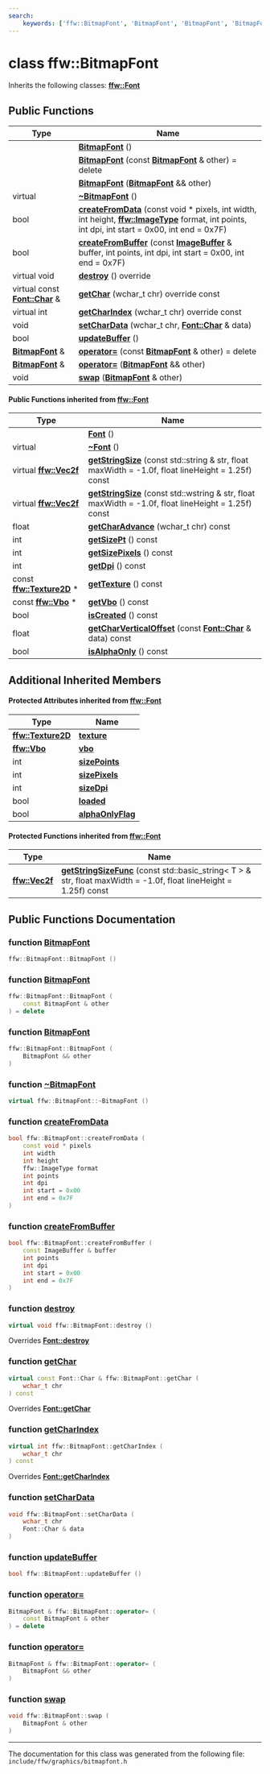 ```yaml
---
search:
    keywords: ['ffw::BitmapFont', 'BitmapFont', 'BitmapFont', 'BitmapFont', '~BitmapFont', 'createFromData', 'createFromBuffer', 'destroy', 'getChar', 'getCharIndex', 'setCharData', 'updateBuffer', 'operator=', 'operator=', 'swap', 'Font', '~Font', 'destroy', 'getChar', 'getCharIndex', 'getStringSize', 'getStringSize', 'getCharAdvance', 'getSizePt', 'getSizePixels', 'getDpi', 'getTexture', 'getVbo', 'isCreated', 'getCharVerticalOffset', 'isAlphaOnly']
---
```


# class ffw::BitmapFont



Inherits the following classes: **[ffw::Font](classffw_1_1_font.md)**

## Public Functions

|Type|Name|
|-----|-----|
||[**BitmapFont**](classffw_1_1_bitmap_font.md#1ad0907f3ba510c9e515dfa636c7f1d4ad) () |
||[**BitmapFont**](classffw_1_1_bitmap_font.md#1a4d41c66bfb70dc247ec709471836e0f9) (const **[BitmapFont](classffw_1_1_bitmap_font.md)** & other) = delete |
||[**BitmapFont**](classffw_1_1_bitmap_font.md#1a98008c5f211aeb6c9a374fca15576f62) (**[BitmapFont](classffw_1_1_bitmap_font.md)** && other) |
|virtual |[**~BitmapFont**](classffw_1_1_bitmap_font.md#1a3fc686a3f4f3c33ce58a87cae5bd80a1) () |
|bool|[**createFromData**](classffw_1_1_bitmap_font.md#1af55375606c317f92f4423dd18f9c307d) (const void \* pixels, int width, int height, **[ffw::ImageType](namespaceffw.md#1a92226423d9aa0edfe0ca1dde2141e028)** format, int points, int dpi, int start = 0x00, int end = 0x7F) |
|bool|[**createFromBuffer**](classffw_1_1_bitmap_font.md#1a811b27e1ebce4ec73cb3b0449ecc51f0) (const **[ImageBuffer](classffw_1_1_image_buffer.md)** & buffer, int points, int dpi, int start = 0x00, int end = 0x7F) |
|virtual void|[**destroy**](classffw_1_1_bitmap_font.md#1a764ca69c555b775fd879afac66abbe6c) () override |
|virtual const **[Font::Char](structffw_1_1_font_1_1_char.md)** &|[**getChar**](classffw_1_1_bitmap_font.md#1a1ab3ebc2c6e91c34d3aaedeca11d9b16) (wchar\_t chr) override const |
|virtual int|[**getCharIndex**](classffw_1_1_bitmap_font.md#1af0b3d82ffc22393c1232216c34ef2096) (wchar\_t chr) override const |
|void|[**setCharData**](classffw_1_1_bitmap_font.md#1af050da8420585987de7ac8ebf45aca24) (wchar\_t chr, **[Font::Char](structffw_1_1_font_1_1_char.md)** & data) |
|bool|[**updateBuffer**](classffw_1_1_bitmap_font.md#1a00aa0bda3fa051d03e4828fb8cff941c) () |
|**[BitmapFont](classffw_1_1_bitmap_font.md)** &|[**operator=**](classffw_1_1_bitmap_font.md#1a2ec5a588263487c8300501c6d3ae7d04) (const **[BitmapFont](classffw_1_1_bitmap_font.md)** & other) = delete |
|**[BitmapFont](classffw_1_1_bitmap_font.md)** &|[**operator=**](classffw_1_1_bitmap_font.md#1a42dfd5bfbdd748aa381db7f7e2fd3d1b) (**[BitmapFont](classffw_1_1_bitmap_font.md)** && other) |
|void|[**swap**](classffw_1_1_bitmap_font.md#1a8d4c1e075a9a23b6b79f1d135a2a3d05) (**[BitmapFont](classffw_1_1_bitmap_font.md)** & other) |


#### Public Functions inherited from [ffw::Font](classffw_1_1_font.md)

|Type|Name|
|-----|-----|
||[**Font**](classffw_1_1_font.md#1a61607295e4f95fba5cf189f0bf46e972) () |
|virtual |[**~Font**](classffw_1_1_font.md#1a232e75baded001562f4aa1ba3c270490) () |
|virtual **[ffw::Vec2f](group__math_.md#ga44573357c25b7969b4391ca0ae427636)**|[**getStringSize**](classffw_1_1_font.md#1a954e31facabcb58c18608283156390ee) (const std::string & str, float maxWidth = -1.0f, float lineHeight = 1.25f) const |
|virtual **[ffw::Vec2f](group__math_.md#ga44573357c25b7969b4391ca0ae427636)**|[**getStringSize**](classffw_1_1_font.md#1a447d1fb84909315000d1d568e2561b86) (const std::wstring & str, float maxWidth = -1.0f, float lineHeight = 1.25f) const |
|float|[**getCharAdvance**](classffw_1_1_font.md#1a2ce2045030c495ace3edaab3c6ea6852) (wchar\_t chr) const |
|int|[**getSizePt**](classffw_1_1_font.md#1a1444b58cd884fcfb51258bebfe44a66c) () const |
|int|[**getSizePixels**](classffw_1_1_font.md#1a546770fa3a6e1f7283aac00b517663bb) () const |
|int|[**getDpi**](classffw_1_1_font.md#1a1a54d225c828f3002d968be8029fe4e7) () const |
|const **[ffw::Texture2D](classffw_1_1_texture2_d.md)** \*|[**getTexture**](classffw_1_1_font.md#1a41d4bdf18626cdf0966604f374cb82ca) () const |
|const **[ffw::Vbo](classffw_1_1_vbo.md)** \*|[**getVbo**](classffw_1_1_font.md#1a01e39c0120f78fd4d02a23b5cf3be8f3) () const |
|bool|[**isCreated**](classffw_1_1_font.md#1a2acdf7da8b48924b2217b63cc9938159) () const |
|float|[**getCharVerticalOffset**](classffw_1_1_font.md#1a7a3dbb693585c2d93d250825d54b39ce) (const **[Font::Char](structffw_1_1_font_1_1_char.md)** & data) const |
|bool|[**isAlphaOnly**](classffw_1_1_font.md#1a6d9a0f5530f479c867b7551feb237dd1) () const |


## Additional Inherited Members

#### Protected Attributes inherited from [ffw::Font](classffw_1_1_font.md)

|Type|Name|
|-----|-----|
|**[ffw::Texture2D](classffw_1_1_texture2_d.md)**|[**texture**](classffw_1_1_font.md#1a96a1030319180307da5322396d4e8e60)|
|**[ffw::Vbo](classffw_1_1_vbo.md)**|[**vbo**](classffw_1_1_font.md#1aba21fcc25aa3b5c32c0ae29830050d63)|
|int|[**sizePoints**](classffw_1_1_font.md#1aac80550ace3764960015b74adec74b81)|
|int|[**sizePixels**](classffw_1_1_font.md#1a1e5b3dfe80eb10fa1eb57e70c7e21a20)|
|int|[**sizeDpi**](classffw_1_1_font.md#1aaefb97b6ca7379f96004ad65fffe82ca)|
|bool|[**loaded**](classffw_1_1_font.md#1a65171077ae4df6cfb81613fc6ad2fdc0)|
|bool|[**alphaOnlyFlag**](classffw_1_1_font.md#1a2d4f2fd91ed5a903723e31a8a6ef9f98)|


#### Protected Functions inherited from [ffw::Font](classffw_1_1_font.md)

|Type|Name|
|-----|-----|
|**[ffw::Vec2f](group__math_.md#ga44573357c25b7969b4391ca0ae427636)**|[**getStringSizeFunc**](classffw_1_1_font.md#1a3508a473bb23d35064d8e8f18df8a438) (const std::basic\_string< T > & str, float maxWidth = -1.0f, float lineHeight = 1.25f) const |


## Public Functions Documentation

### function <a id="1ad0907f3ba510c9e515dfa636c7f1d4ad" href="#1ad0907f3ba510c9e515dfa636c7f1d4ad">BitmapFont</a>

```cpp
ffw::BitmapFont::BitmapFont ()
```



### function <a id="1a4d41c66bfb70dc247ec709471836e0f9" href="#1a4d41c66bfb70dc247ec709471836e0f9">BitmapFont</a>

```cpp
ffw::BitmapFont::BitmapFont (
    const BitmapFont & other
) = delete
```



### function <a id="1a98008c5f211aeb6c9a374fca15576f62" href="#1a98008c5f211aeb6c9a374fca15576f62">BitmapFont</a>

```cpp
ffw::BitmapFont::BitmapFont (
    BitmapFont && other
)
```



### function <a id="1a3fc686a3f4f3c33ce58a87cae5bd80a1" href="#1a3fc686a3f4f3c33ce58a87cae5bd80a1">~BitmapFont</a>

```cpp
virtual ffw::BitmapFont::~BitmapFont ()
```



### function <a id="1af55375606c317f92f4423dd18f9c307d" href="#1af55375606c317f92f4423dd18f9c307d">createFromData</a>

```cpp
bool ffw::BitmapFont::createFromData (
    const void * pixels
    int width
    int height
    ffw::ImageType format
    int points
    int dpi
    int start = 0x00
    int end = 0x7F
)
```



### function <a id="1a811b27e1ebce4ec73cb3b0449ecc51f0" href="#1a811b27e1ebce4ec73cb3b0449ecc51f0">createFromBuffer</a>

```cpp
bool ffw::BitmapFont::createFromBuffer (
    const ImageBuffer & buffer
    int points
    int dpi
    int start = 0x00
    int end = 0x7F
)
```



### function <a id="1a764ca69c555b775fd879afac66abbe6c" href="#1a764ca69c555b775fd879afac66abbe6c">destroy</a>

```cpp
virtual void ffw::BitmapFont::destroy ()
```

Overrides **[Font::destroy](classffw_1_1_font.md#1a7c097bfaf58c965bdd49727bcca734c5)**


### function <a id="1a1ab3ebc2c6e91c34d3aaedeca11d9b16" href="#1a1ab3ebc2c6e91c34d3aaedeca11d9b16">getChar</a>

```cpp
virtual const Font::Char & ffw::BitmapFont::getChar (
    wchar_t chr
) const
```

Overrides **[Font::getChar](classffw_1_1_font.md#1a18f6eba85473c37a0606b91d8601c323)**


### function <a id="1af0b3d82ffc22393c1232216c34ef2096" href="#1af0b3d82ffc22393c1232216c34ef2096">getCharIndex</a>

```cpp
virtual int ffw::BitmapFont::getCharIndex (
    wchar_t chr
) const
```

Overrides **[Font::getCharIndex](classffw_1_1_font.md#1a3f420f3d7a5f7ad6014bb3f08aaa0493)**


### function <a id="1af050da8420585987de7ac8ebf45aca24" href="#1af050da8420585987de7ac8ebf45aca24">setCharData</a>

```cpp
void ffw::BitmapFont::setCharData (
    wchar_t chr
    Font::Char & data
)
```



### function <a id="1a00aa0bda3fa051d03e4828fb8cff941c" href="#1a00aa0bda3fa051d03e4828fb8cff941c">updateBuffer</a>

```cpp
bool ffw::BitmapFont::updateBuffer ()
```



### function <a id="1a2ec5a588263487c8300501c6d3ae7d04" href="#1a2ec5a588263487c8300501c6d3ae7d04">operator=</a>

```cpp
BitmapFont & ffw::BitmapFont::operator= (
    const BitmapFont & other
) = delete
```



### function <a id="1a42dfd5bfbdd748aa381db7f7e2fd3d1b" href="#1a42dfd5bfbdd748aa381db7f7e2fd3d1b">operator=</a>

```cpp
BitmapFont & ffw::BitmapFont::operator= (
    BitmapFont && other
)
```



### function <a id="1a8d4c1e075a9a23b6b79f1d135a2a3d05" href="#1a8d4c1e075a9a23b6b79f1d135a2a3d05">swap</a>

```cpp
void ffw::BitmapFont::swap (
    BitmapFont & other
)
```





----------------------------------------
The documentation for this class was generated from the following file: `include/ffw/graphics/bitmapfont.h`
